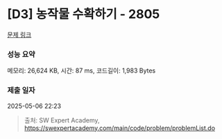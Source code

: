 # [D3] 농작물 수확하기 - 2805 

[문제 링크](https://swexpertacademy.com/main/code/problem/problemDetail.do?contestProbId=AV7GLXqKAWYDFAXB) 

### 성능 요약

메모리: 26,624 KB, 시간: 87 ms, 코드길이: 1,983 Bytes

### 제출 일자

2025-05-06 22:23



> 출처: SW Expert Academy, https://swexpertacademy.com/main/code/problem/problemList.do